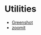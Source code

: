 # Utilities

- [Greenshot](http://getgreenshot.org/downloads/)
- [zoomit](https://docs.microsoft.com/en-us/sysinternals/downloads/zoomit)
